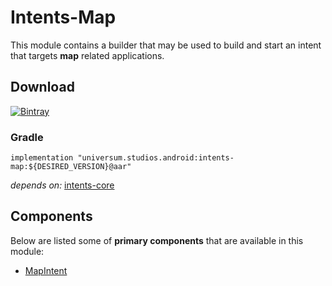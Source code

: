 Intents-Map
===============

This module contains a builder that may be used to build and start an intent that targets **map**
related applications.

## Download ##
[![Bintray](https://api.bintray.com/packages/universum-studios/android/universum.studios.android%3Aintents/images/download.svg)](https://bintray.com/universum-studios/android/universum.studios.android%3Aintents/_latestVersion)

### Gradle ###

    implementation "universum.studios.android:intents-map:${DESIRED_VERSION}@aar"

_depends on:_
[intents-core](https://github.com/universum-studios/android_intents/tree/master/library-core)
    
## Components ##

Below are listed some of **primary components** that are available in this module:

- [MapIntent](https://github.com/universum-studios/android_intents/blob/master/library-map/src/main/java/universum/studios/android/intent/MapIntent.java)
